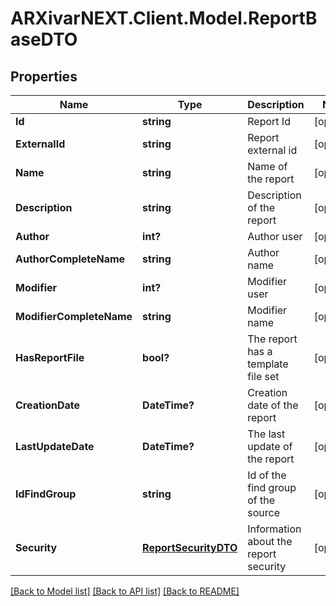 # ARXivarNEXT.Client.Model.ReportBaseDTO
## Properties

Name | Type | Description | Notes
------------ | ------------- | ------------- | -------------
**Id** | **string** | Report Id | [optional] 
**ExternalId** | **string** | Report external id | [optional] 
**Name** | **string** | Name of the report | [optional] 
**Description** | **string** | Description of the report | [optional] 
**Author** | **int?** | Author user | [optional] 
**AuthorCompleteName** | **string** | Author name | [optional] 
**Modifier** | **int?** | Modifier user | [optional] 
**ModifierCompleteName** | **string** | Modifier name | [optional] 
**HasReportFile** | **bool?** | The report has a template file set | [optional] 
**CreationDate** | **DateTime?** | Creation date of the report | [optional] 
**LastUpdateDate** | **DateTime?** | The last update of the report | [optional] 
**IdFindGroup** | **string** | Id of the find group of the source | [optional] 
**Security** | [**ReportSecurityDTO**](ReportSecurityDTO.md) | Information about the report security | [optional] 

[[Back to Model list]](../README.md#documentation-for-models) [[Back to API list]](../README.md#documentation-for-api-endpoints) [[Back to README]](../README.md)

